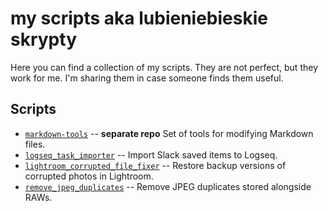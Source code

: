 # my scripts aka lubieniebieskie skrypty

Here you can find a collection of my scripts. They are not perfect, but they work for me. I'm sharing them in case someone finds them useful.

## Scripts

- [`markdown-tools`][1] -- **separate repo** Set of tools for modifying Markdown files.
- [`logseq_task_importer`][2] -- Import Slack saved items to Logseq.
- [`lightroom_corrupted_file_fixer`][3] -- Restore backup versions of corrupted photos in Lightroom.
- [`remove_jpeg_duplicates`][4] -- Remove JPEG duplicates stored alongside RAWs.

[1]: https://github.com/lubieniebieski/markdown-tools
[2]: /logseq_task_importer/
[3]: /lightroom_corrupted_file_fixer.rb
[4]: /remove_jpeg_duplicates.sh
